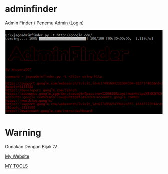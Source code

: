 # adminfinder
Admin Finder / Penemu Admin (Login)

![Alt Text](https://github.com/Xnuvers007/adminfinder/blob/main/Screenshot_1.png "Finder")

# Warning

Gunakan Dengan Bijak :V

[My Website](https://mykingbee.blogspot.com/)

[MY TOOLS](https://github.com/Xnuvers007/expert-winner)
